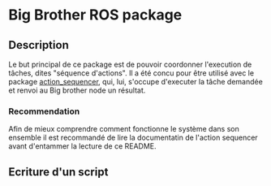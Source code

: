 # Big Brother ROS package

## Description
Le but principal de ce package est de pouvoir coordonner l'execution de tâches,
dites "séquence d'actions".
Il a été concu pour être utilisé avec le package [action_sequencer](https://github.com/7Robot/action_sequencer),
qui, lui, s'occupe d'executer la tâche demandée et renvoi au Big brother node un résultat.

### Recommendation
Afin de mieux comprendre comment fonctionne le système dans son ensemble il est recommandé de lire la documentatin de l'action sequencer avant d'entammer la lecture de ce README.

## Ecriture d'un script


